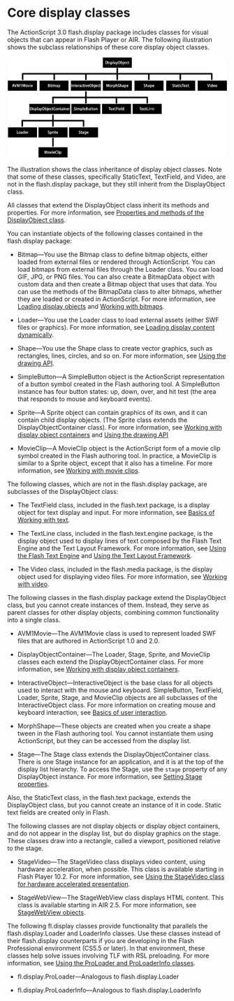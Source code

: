 # Core display classes

<div>

The ActionScript 3.0 flash.display package includes classes for visual objects
that can appear in Flash Player or AIR. The following illustration shows the
subclass relationships of these core display object classes.

<div xmlns:fn="http://www.w3.org/2005/xpath-functions"
xmlns:fo="http://www.w3.org/1999/XSL/Format"
xmlns:xs="http://www.w3.org/2001/XMLSchema">

![](../../img/dp_DisplayObject_subclasses_popup.png)

</div>

The illustration shows the class inheritance of display object classes. Note
that some of these classes, specifically StaticText, TextField, and Video, are
not in the flash.display package, but they still inherit from the DisplayObject
class.

All classes that extend the DisplayObject class inherit its methods and
properties. For more information, see
[Properties and methods of the DisplayObject class](./properties-and-methods-of-the-displayobject-class.md).

You can instantiate objects of the following classes contained in the
flash.display package:

- Bitmap—You use the Bitmap class to define bitmap objects, either loaded from
  external files or rendered through ActionScript. You can load bitmaps from
  external files through the Loader class. You can load GIF, JPG, or PNG files.
  You can also create a BitmapData object with custom data and then create a
  Bitmap object that uses that data. You can use the methods of the BitmapData
  class to alter bitmaps, whether they are loaded or created in ActionScript.
  For more information, see
  [Loading display objects](./loading-display-content-dynamically.md#loading-display-objects)
  and [Working with bitmaps](../working-with-bitmaps/index.md).

- Loader—You use the Loader class to load external assets (either SWF files or
  graphics). For more information, see
  [Loading display content dynamically](./loading-display-content-dynamically.md).

- Shape—You use the Shape class to create vector graphics, such as rectangles,
  lines, circles, and so on. For more information, see
  [Using the drawing API](../using-the-drawing-api/index.md).

- SimpleButton—A SimpleButton object is the ActionScript representation of a
  button symbol created in the Flash authoring tool. A SimpleButton instance has
  four button states: up, down, over, and hit test (the area that responds to
  mouse and keyboard events).

- Sprite—A Sprite object can contain graphics of its own, and it can contain
  child display objects. (The Sprite class extends the DisplayObjectContainer
  class). For more information, see
  [Working with display object containers](./working-with-display-object-containers.md)
  and [Using the drawing API](../using-the-drawing-api/index.md)

- MovieClip—A MovieClip object is the ActionScript form of a movie clip symbol
  created in the Flash authoring tool. In practice, a MovieClip is similar to a
  Sprite object, except that it also has a timeline. For more information, see
  [Working with movie clips](../working-with-movie-clips/index.md).

The following classes, which are not in the flash.display package, are
subclasses of the DisplayObject class:

- The TextField class, included in the flash.text package, is a display object
  for text display and input. For more information, see
  [Basics of Working with text](WS8d7bb3e8da6fb92f-6724c60a122bd5c5b9e-8000.html).

- The TextLine class, included in the flash.text.engine package, is the display
  object used to display lines of text composed by the Flash Text Engine and the
  Text Layout Framework. For more information, see
  [Using the Flash Text Engine](WS9dd7ed846a005b294b857bfa122bd808ea6-8000.html)
  and
  [Using the Text Layout Framework](WSb2ba3b1aad8a27b0-1b8898a412218ad3df9-8000.html).

- The Video class, included in the flash.media package, is the display object
  used for displaying video files. For more information, see
  [Working with video](WS5b3ccc516d4fbf351e63e3d118a9b90204-7e1a.html).

The following classes in the flash.display package extend the DisplayObject
class, but you cannot create instances of them. Instead, they serve as parent
classes for other display objects, combining common functionality into a single
class.

- AVM1Movie—The AVM1Movie class is used to represent loaded SWF files that are
  authored in ActionScript 1.0 and 2.0.

- DisplayObjectContainer—The Loader, Stage, Sprite, and MovieClip classes each
  extend the DisplayObjectContainer class. For more information, see
  [Working with display object containers](./working-with-display-object-containers.md).

- InteractiveObject—InteractiveObject is the base class for all objects used to
  interact with the mouse and keyboard. SimpleButton, TextField, Loader, Sprite,
  Stage, and MovieClip objects are all subclasses of the InteractiveObject
  class. For more information on creating mouse and keyboard interaction, see
  [Basics of user interaction](WS5b3ccc516d4fbf351e63e3d118a9b90204-7e3b.html).

- MorphShape—These objects are created when you create a shape tween in the
  Flash authoring tool. You cannot instantiate them using ActionScript, but they
  can be accessed from the display list.

- Stage—The Stage class extends the DisplayObjectContainer class. There is one
  Stage instance for an application, and it is at the top of the display list
  hierarchy. To access the Stage, use the `stage` property of any DisplayObject
  instance. For more information, see
  [Setting Stage properties](./setting-stage-properties.md).

Also, the StaticText class, in the flash.text package, extends the DisplayObject
class, but you cannot create an instance of it in code. Static text fields are
created only in Flash.

The following classes are not display objects or display object containers, and
do not appear in the display list, but do display graphics on the stage. These
classes draw into a rectangle, called a viewport, positioned relative to the
stage.

- StageVideo—The StageVideo class displays video content, using hardware
  acceleration, when possible. This class is available starting in Flash Player
  10.2. For more information, see
  [Using the StageVideo class for hardware accelerated presentation](WSe9ecd9e6b89aefd2-68d5ef8f12cc8511f6c-8000.html).

- StageWebView—The StageWebView class displays HTML content. This class is
  available starting in AIR 2.5. For more information, see
  [StageWebView objects](WS901d38e593cd1bac-5a0b8b512ac674f48f-8000.html).

The following fl.display classes provide functionality that parallels the
flash.display.Loader and LoaderInfo classes. Use these classes instead of their
flash.display counterparts if you are developing in the Flash Professional
environment (CS5.5 or later). In that environment, these classes help solve
issues involving TLF with RSL preloading. For more information, see
[Using the ProLoader and ProLoaderInfo classes](WS8d8847c9373891295a9e5f6412cc8681fbc-8000.html).

- fl.display.ProLoader—Analogous to flash.display.Loader

- fl.display.ProLoaderInfo—Analogous to flash.display.LoaderInfo

</div>
